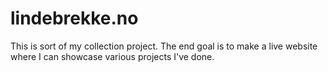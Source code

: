# lindebrekke.no
This is sort of my collection project. The end goal is to make a live website where I can showcase various projects I've done. 
